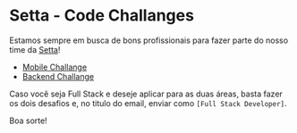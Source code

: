 # Setta - Code Challanges

Estamos sempre em busca de bons profissionais para fazer parte do nosso time da [Setta](https://setta.co)!

- [Mobile Challange](./mobile.md)
- [Backend Challange](./backend.md)

Caso você seja Full Stack e deseje aplicar para as duas áreas, basta fazer os dois desafios e, no titulo do email, enviar como `[Full Stack Developer]`.

Boa sorte!